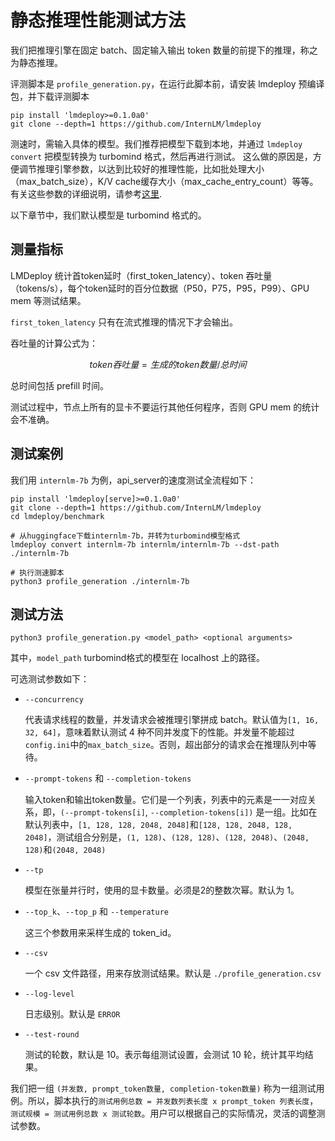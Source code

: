 # 静态推理性能测试方法

我们把推理引擎在固定 batch、固定输入输出 token 数量的前提下的推理，称之为静态推理。

评测脚本是 `profile_generation.py`，在运行此脚本前，请安装 lmdeploy 预编译包，并下载评测脚本

```shell
pip install 'lmdeploy>=0.1.0a0'
git clone --depth=1 https://github.com/InternLM/lmdeploy
```

测速时，需输入具体的模型。我们推荐把模型下载到本地，并通过 `lmdeploy convert` 把模型转换为 turbomind 格式，然后再进行测试。
这么做的原因是，方便调节推理引擎参数，以达到比较好的推理性能，比如批处理大小（max_batch_size），K/V cache缓存大小（max_cache_entry_count）等等。有关这些参数的详细说明，请参考[这里](../turbomind_config.md).

以下章节中，我们默认模型是 turbomind 格式的。

## 测量指标

LMDeploy 统计首token延时（first_token_latency）、token 吞吐量（tokens/s），每个token延时的百分位数据（P50，P75，P95，P99）、GPU mem 等测试结果。

`first_token_latency` 只有在流式推理的情况下才会输出。

吞吐量的计算公式为：

$$
token吞吐量 = 生成的token数量 / 总时间
$$

总时间包括 prefill 时间。

测试过程中，节点上所有的显卡不要运行其他任何程序，否则 GPU mem 的统计会不准确。

## 测试案例

我们用 `internlm-7b` 为例，api_server的速度测试全流程如下：

```shell
pip install 'lmdeploy[serve]>=0.1.0a0'
git clone --depth=1 https://github.com/InternLM/lmdeploy
cd lmdeploy/benchmark

# 从huggingface下载internlm-7b，并转为turbomind模型格式
lmdeploy convert internlm-7b internlm/internlm-7b --dst-path ./internlm-7b

# 执行测速脚本
python3 profile_generation ./internlm-7b
```

## 测试方法

```shell
python3 profile_generation.py <model_path> <optional arguments>
```

其中，`model_path` turbomind格式的模型在 localhost 上的路径。

可选测试参数如下：

- `--concurrency`

  代表请求线程的数量，并发请求会被推理引擎拼成 batch。默认值为`[1, 16, 32, 64]`，意味着默认测试 4 种不同并发度下的性能。并发量不能超过`config.ini`中的`max_batch_size`。否则，超出部分的请求会在推理队列中等待。

- `--prompt-tokens` 和 `--completion-tokens`

  输入token和输出token数量。它们是一个列表，列表中的元素是一一对应关系，即，`(--prompt-tokens[i]`, `--completion-tokens[i])` 是一组。比如在默认列表中，`[1, 128, 128, 2048, 2048]`和`[128, 128, 2048, 128, 2048]`，测试组合分别是，`(1, 128)`、`(128, 128)`、`(128, 2048)`、`(2048, 128)`和`(2048, 2048)`

- `--tp`

  模型在张量并行时，使用的显卡数量。必须是2的整数次幂。默认为 1。

- `--top_k`、`--top_p` 和 `--temperature`

  这三个参数用来采样生成的 token_id。

- `--csv`

  一个 csv 文件路径，用来存放测试结果。默认是 `./profile_generation.csv`

- `--log-level`

  日志级别。默认是 `ERROR`

- `--test-round`

  测试的轮数，默认是 10。表示每组测试设置，会测试 10 轮，统计其平均结果。

我们把一组 `(并发数, prompt_token数量, completion-token数量)` 称为一组测试用例。所以，脚本执行的`测试用例总数 = 并发数列表长度 x prompt_token 列表长度`，`测试规模 = 测试用例总数 x 测试轮数`。用户可以根据自己的实际情况，灵活的调整测试参数。
